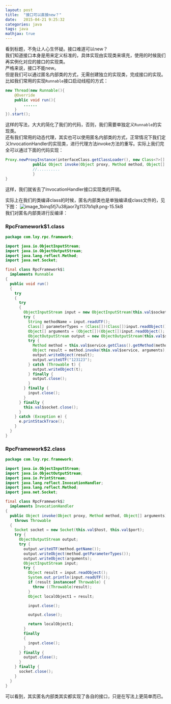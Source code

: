```yaml
---
layout: post
title:  "接口可以直接new？"
date:   2015-04-21 9:25:32
categories: java
tags: java
mathjax: true
---
```


看到标题，不免让人心生怀疑。接口难道可以new？  
我们知道接口本身是用来定义标准的，具体实现由实现类来填充，使用的时候我们再实例化对应的接口的实现类。  
严格来说，接口不能new。  
但是我们可以通过匿名内部类的方式，无需创建独立的实现类，完成接口的实现。  
比如我们常用的实现`Runnable`接口启动线程的方式：
```java
new Thread(new Runnable(){
    @Override
    public void run(){
        ......
    }
}).start();
```
这样的写法，大大的简化了我们的代码，否则，我们需要单独定义`Runnable`的实现类。  
还有我们常用的动态代理，其实也可以使用匿名内部类的方式，正常情况下我们定义InvocationHandler的实现类，进行代理方法invoke方法的重写。实际上我们完全可以通过下面的代码实现：
```java
Proxy.newProxyInstance(interfaceClass.getClassLoader(), new Class<?>[] {interfaceClass}, new InvocationHandler() {
            public Object invoke(Object proxy, Method method, Object[] arguments) throws Throwable {
            //..........
            }
}
```
这样，我们就省去了InvocationHandler接口实现类的开销。

实际上在我们的类编译class的时候，匿名内部类也是单独编译成class文件的，见下图：
![image_1binq5fj7u38jaor7g1137b1q9.png-15.5kB][1]  
我们对匿名内部类进行反编译：
### RpcFramework$1.class
```java
package com.lxy.rpc.framework;

import java.io.ObjectInputStream;
import java.io.ObjectOutputStream;
import java.lang.reflect.Method;
import java.net.Socket;

final class RpcFramework$1
  implements Runnable
{
  public void run()
  {
    try
    {
      try
      {
        ObjectInputStream input = new ObjectInputStream(this.val$socket.getInputStream());
        try {
          String methodName = input.readUTF();
          Class[] parameterTypes = (Class[])(Class[])input.readObject();
          Object[] arguments = (Object[])(Object[])input.readObject();
          ObjectOutputStream output = new ObjectOutputStream(this.val$socket.getOutputStream());
          try {
            Method method = this.val$service.getClass().getMethod(methodName, parameterTypes);
            Object result = method.invoke(this.val$service, arguments);
            output.writeObject(result);
            output.writeUTF("123123");
          } catch (Throwable t) {
            output.writeObject(t);
          } finally {
            output.close();
          }
        } finally {
          input.close();
        }
      } finally {
        this.val$socket.close();
      }
    } catch (Exception e) {
      e.printStackTrace();
    }
  }
}
```
### RpcFramework$2.class
```java
package com.lxy.rpc.framework;

import java.io.ObjectInputStream;
import java.io.ObjectOutputStream;
import java.io.PrintStream;
import java.lang.reflect.InvocationHandler;
import java.lang.reflect.Method;
import java.net.Socket;

final class RpcFramework$2
  implements InvocationHandler
{
  public Object invoke(Object proxy, Method method, Object[] arguments)
    throws Throwable
  {
    Socket socket = new Socket(this.val$host, this.val$port);
    try {
      ObjectOutputStream output;
      try {
        output.writeUTF(method.getName());
        output.writeObject(method.getParameterTypes());
        output.writeObject(arguments);
        ObjectInputStream input;
        try {
          Object result = input.readObject();
          System.out.println(input.readUTF());
          if (result instanceof Throwable) {
            throw ((Throwable)result);
          }
          Object localObject1 = result;

          input.close();

          output.close();

          return localObject1;
        }
        finally
        {
          input.close();
        }
      } finally {
        output.close();
      }
    } finally {
      socket.close();
    }
  }
}
```
可以看到，其实匿名内部类其实都实现了各自的接口，只是在写法上更简单而已。


  [1]: http://static.zybuluo.com/coldxiangyu/7rxldyfu8sq2c3racot07xnk/image_1binq5fj7u38jaor7g1137b1q9.png
